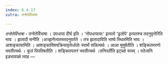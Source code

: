 ```yaml
---
index: 6.4.17
sutra: तनोतेर्विभाषा

---
```

_तनोतेर्विभाषा_ - तनोतेर्विभाषा । उपधाया दीर्घ इति । 'नोपधायायाः' इत्यतो 'ढ्रलोपे' इत्यतश्च तदनुवृत्तेरिति भावः । झलादौ सनीति ।अज्झने॑त्यतस्तदनुवर्तते । तत्र झलादाविति भाष्ये स्थितमिति भावः । आशङ्कायामिति । आशङ्काविषयक्रियावृत्तेर्धातोः स्वार्थे सन्नित्यर्थः । आआ मुमूर्षतीति । शङ्कितमरणो भवतीत्यर्थः । कूलं पिपतिषतीति । शङ्कितपतनं भवतीत्यर्थः ।तनिपती॑ति इट्पक्षे रूपम् । पतेःसनि इडभावपक्षे त्वाह —